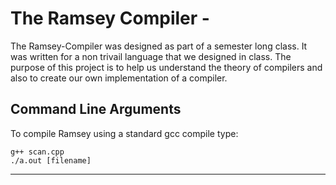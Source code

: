 The Ramsey Compiler - 
==================================================
The Ramsey-Compiler was designed as part of a semester long class. It was written for a non trivail language that we designed in class. The purpose of this project is to help us understand the theory of compilers and also to create our own implementation of a compiler.

Command Line Arguments
--------------------------------------

To compile Ramsey using a standard gcc compile type:
```
g++ scan.cpp
./a.out [filename]
```
----------------------


